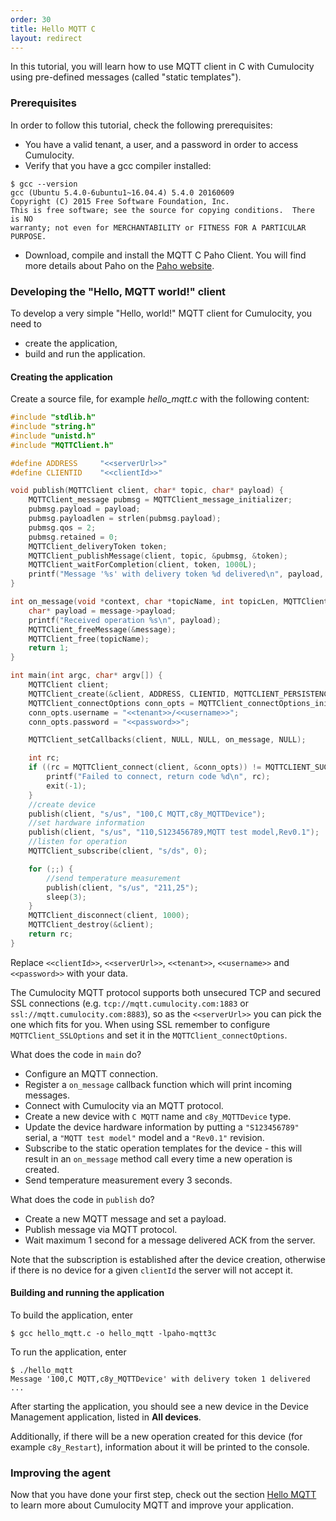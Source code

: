 ```yaml
---
order: 30
title: Hello MQTT C
layout: redirect
---
```


In this tutorial, you will learn how to use MQTT client in C with Cumulocity using pre-defined messages (called "static templates").

### Prerequisites

In order to follow this tutorial, check the following prerequisites:

* You have a valid tenant, a user, and a password in order to access Cumulocity.
* Verify that you have a gcc compiler installed:


```shell  
$ gcc --version
gcc (Ubuntu 5.4.0-6ubuntu1~16.04.4) 5.4.0 20160609
Copyright (C) 2015 Free Software Foundation, Inc.
This is free software; see the source for copying conditions.  There is NO
warranty; not even for MERCHANTABILITY or FITNESS FOR A PARTICULAR PURPOSE.
```

* Download, compile and install the MQTT C Paho Client. You will find more details about Paho on the [Paho website](http://www.eclipse.org/paho/clients/c/).


### Developing the "Hello, MQTT world!" client

To develop a very simple "Hello, world!" MQTT client for Cumulocity, you need to

* create the application,
* build and run the application.

#### Creating the application

Create a source file, for example *hello_mqtt.c* with the following content:

```cpp
#include "stdlib.h"
#include "string.h"
#include "unistd.h"
#include "MQTTClient.h"

#define ADDRESS     "<<serverUrl>>"
#define CLIENTID    "<<clientId>>"

void publish(MQTTClient client, char* topic, char* payload) {
    MQTTClient_message pubmsg = MQTTClient_message_initializer;
    pubmsg.payload = payload;
    pubmsg.payloadlen = strlen(pubmsg.payload);
    pubmsg.qos = 2;
    pubmsg.retained = 0;
    MQTTClient_deliveryToken token;
    MQTTClient_publishMessage(client, topic, &pubmsg, &token);
    MQTTClient_waitForCompletion(client, token, 1000L);
    printf("Message '%s' with delivery token %d delivered\n", payload, token);
}

int on_message(void *context, char *topicName, int topicLen, MQTTClient_message *message) {
    char* payload = message->payload;
    printf("Received operation %s\n", payload);
    MQTTClient_freeMessage(&message);
    MQTTClient_free(topicName);
    return 1;
}

int main(int argc, char* argv[]) {
    MQTTClient client;
    MQTTClient_create(&client, ADDRESS, CLIENTID, MQTTCLIENT_PERSISTENCE_NONE, NULL);
    MQTTClient_connectOptions conn_opts = MQTTClient_connectOptions_initializer;
    conn_opts.username = "<<tenant>>/<<username>>";
    conn_opts.password = "<<password>>";

    MQTTClient_setCallbacks(client, NULL, NULL, on_message, NULL);

    int rc;
    if ((rc = MQTTClient_connect(client, &conn_opts)) != MQTTCLIENT_SUCCESS) {
        printf("Failed to connect, return code %d\n", rc);
        exit(-1);
    }
    //create device
    publish(client, "s/us", "100,C MQTT,c8y_MQTTDevice");
    //set hardware information
    publish(client, "s/us", "110,S123456789,MQTT test model,Rev0.1");
    //listen for operation
    MQTTClient_subscribe(client, "s/ds", 0);

    for (;;) {
        //send temperature measurement
        publish(client, "s/us", "211,25");
        sleep(3);
    }
    MQTTClient_disconnect(client, 1000);
    MQTTClient_destroy(&client);
    return rc;
}
```

Replace `<<clientId>>`, `<<serverUrl>>`, `<<tenant>>`, `<<username>>` and `<<password>>` with your data.

The Cumulocity MQTT protocol supports both unsecured TCP and secured SSL connections (e.g. ``tcp://mqtt.cumulocity.com:1883`` or ``ssl://mqtt.cumulocity.com:8883``), so as the `<<serverUrl>>` you can pick the one which fits for you.
When using SSL remember to configure ``MQTTClient_SSLOptions`` and set it in the ``MQTTClient_connectOptions``.

What does the code in `main` do?

-   Configure an MQTT connection.
-   Register a ``on_message`` callback function which will print incoming messages.
-   Connect with Cumulocity via an MQTT protocol.
-   Create a new device with ``C MQTT`` name and ``c8y_MQTTDevice`` type.
-   Update the device hardware information by putting a ``"S123456789"`` serial, a ``"MQTT test model"`` model and a ``"Rev0.1"`` revision.
-   Subscribe to the static operation templates for the device - this will result in an ``on_message`` method call every time a new operation is created.
-   Send temperature measurement every 3 seconds.

What does the code in `publish` do?

-   Create a new MQTT message and set a payload.
-   Publish message via MQTT protocol.
-   Wait maximum 1 second for a message delivered ACK from the server.

Note that the subscription is established after the device creation, otherwise if there is no device for a given ``clientId`` the server will not accept it.

#### Building and running the application

To build the application, enter

```shell
$ gcc hello_mqtt.c -o hello_mqtt -lpaho-mqtt3c
```

To run the application, enter

```shell
$ ./hello_mqtt
Message '100,C MQTT,c8y_MQTTDevice' with delivery token 1 delivered
...
```

After starting the application, you should see a new device in the Device Management application, listed in **All devices**.

Additionally, if there will be a new operation created for this device (for example ``c8y_Restart``), information about it will be printed to the console.

### Improving the agent

Now that you have done your first step, check out the section [Hello MQTT](/guides/device-sdk/mqtt-examples#hello-mqtt) to learn more about Cumulocity MQTT and improve your application.
